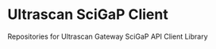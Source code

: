 Ultrascan SciGaP Client
=======================

Repositories for Ultrascan Gateway SciGaP API Client Library
